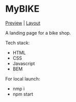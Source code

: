 # MyBIKE

[Preview](https://nzrii-kysel.github.io/mybike/) | [Layout](https://www.figma.com/file/NZQAIydtHo5QkINyGLHNcq/BIKE-New-Version?t=QvCROd5IuRWzoUVT-6)

A landing page for a bike shop.

Tech stack:
- HTML
- CSS
- Javascript
- BEM


For local launch:
- nmp i
- npm start
